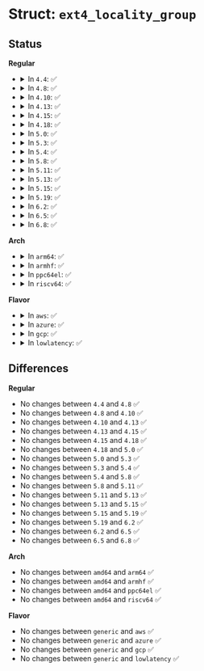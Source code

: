 # Struct: <code>ext4_locality_group</code>

## Status
<b>Regular</b>
<ul>
<li>
<details>
<summary>In <code>4.4</code>: ✅</summary>

```c
struct ext4_locality_group {
    struct mutex lg_mutex;
    struct list_head lg_prealloc_list[10];
    spinlock_t lg_prealloc_lock;
};
```
</details>
</li>
<li>
<details>
<summary>In <code>4.8</code>: ✅</summary>

```c
struct ext4_locality_group {
    struct mutex lg_mutex;
    struct list_head lg_prealloc_list[10];
    spinlock_t lg_prealloc_lock;
};
```
</details>
</li>
<li>
<details>
<summary>In <code>4.10</code>: ✅</summary>

```c
struct ext4_locality_group {
    struct mutex lg_mutex;
    struct list_head lg_prealloc_list[10];
    spinlock_t lg_prealloc_lock;
};
```
</details>
</li>
<li>
<details>
<summary>In <code>4.13</code>: ✅</summary>

```c
struct ext4_locality_group {
    struct mutex lg_mutex;
    struct list_head lg_prealloc_list[10];
    spinlock_t lg_prealloc_lock;
};
```
</details>
</li>
<li>
<details>
<summary>In <code>4.15</code>: ✅</summary>

```c
struct ext4_locality_group {
    struct mutex lg_mutex;
    struct list_head lg_prealloc_list[10];
    spinlock_t lg_prealloc_lock;
};
```
</details>
</li>
<li>
<details>
<summary>In <code>4.18</code>: ✅</summary>

```c
struct ext4_locality_group {
    struct mutex lg_mutex;
    struct list_head lg_prealloc_list[10];
    spinlock_t lg_prealloc_lock;
};
```
</details>
</li>
<li>
<details>
<summary>In <code>5.0</code>: ✅</summary>

```c
struct ext4_locality_group {
    struct mutex lg_mutex;
    struct list_head lg_prealloc_list[10];
    spinlock_t lg_prealloc_lock;
};
```
</details>
</li>
<li>
<details>
<summary>In <code>5.3</code>: ✅</summary>

```c
struct ext4_locality_group {
    struct mutex lg_mutex;
    struct list_head lg_prealloc_list[10];
    spinlock_t lg_prealloc_lock;
};
```
</details>
</li>
<li>
<details>
<summary>In <code>5.4</code>: ✅</summary>

```c
struct ext4_locality_group {
    struct mutex lg_mutex;
    struct list_head lg_prealloc_list[10];
    spinlock_t lg_prealloc_lock;
};
```
</details>
</li>
<li>
<details>
<summary>In <code>5.8</code>: ✅</summary>

```c
struct ext4_locality_group {
    struct mutex lg_mutex;
    struct list_head lg_prealloc_list[10];
    spinlock_t lg_prealloc_lock;
};
```
</details>
</li>
<li>
<details>
<summary>In <code>5.11</code>: ✅</summary>

```c
struct ext4_locality_group {
    struct mutex lg_mutex;
    struct list_head lg_prealloc_list[10];
    spinlock_t lg_prealloc_lock;
};
```
</details>
</li>
<li>
<details>
<summary>In <code>5.13</code>: ✅</summary>

```c
struct ext4_locality_group {
    struct mutex lg_mutex;
    struct list_head lg_prealloc_list[10];
    spinlock_t lg_prealloc_lock;
};
```
</details>
</li>
<li>
<details>
<summary>In <code>5.15</code>: ✅</summary>

```c
struct ext4_locality_group {
    struct mutex lg_mutex;
    struct list_head lg_prealloc_list[10];
    spinlock_t lg_prealloc_lock;
};
```
</details>
</li>
<li>
<details>
<summary>In <code>5.19</code>: ✅</summary>

```c
struct ext4_locality_group {
    struct mutex lg_mutex;
    struct list_head lg_prealloc_list[10];
    spinlock_t lg_prealloc_lock;
};
```
</details>
</li>
<li>
<details>
<summary>In <code>6.2</code>: ✅</summary>

```c
struct ext4_locality_group {
    struct mutex lg_mutex;
    struct list_head lg_prealloc_list[10];
    spinlock_t lg_prealloc_lock;
};
```
</details>
</li>
<li>
<details>
<summary>In <code>6.5</code>: ✅</summary>

```c
struct ext4_locality_group {
    struct mutex lg_mutex;
    struct list_head lg_prealloc_list[10];
    spinlock_t lg_prealloc_lock;
};
```
</details>
</li>
<li>
<details>
<summary>In <code>6.8</code>: ✅</summary>

```c
struct ext4_locality_group {
    struct mutex lg_mutex;
    struct list_head lg_prealloc_list[10];
    spinlock_t lg_prealloc_lock;
};
```
</details>
</li>
</ul>
<b>Arch</b>
<ul>
<li>
<details>
<summary>In <code>arm64</code>: ✅</summary>

```c
struct ext4_locality_group {
    struct mutex lg_mutex;
    struct list_head lg_prealloc_list[10];
    spinlock_t lg_prealloc_lock;
};
```
</details>
</li>
<li>
<details>
<summary>In <code>armhf</code>: ✅</summary>

```c
struct ext4_locality_group {
    struct mutex lg_mutex;
    struct list_head lg_prealloc_list[10];
    spinlock_t lg_prealloc_lock;
};
```
</details>
</li>
<li>
<details>
<summary>In <code>ppc64el</code>: ✅</summary>

```c
struct ext4_locality_group {
    struct mutex lg_mutex;
    struct list_head lg_prealloc_list[10];
    spinlock_t lg_prealloc_lock;
};
```
</details>
</li>
<li>
<details>
<summary>In <code>riscv64</code>: ✅</summary>

```c
struct ext4_locality_group {
    struct mutex lg_mutex;
    struct list_head lg_prealloc_list[10];
    spinlock_t lg_prealloc_lock;
};
```
</details>
</li>
</ul>
<b>Flavor</b>
<ul>
<li>
<details>
<summary>In <code>aws</code>: ✅</summary>

```c
struct ext4_locality_group {
    struct mutex lg_mutex;
    struct list_head lg_prealloc_list[10];
    spinlock_t lg_prealloc_lock;
};
```
</details>
</li>
<li>
<details>
<summary>In <code>azure</code>: ✅</summary>

```c
struct ext4_locality_group {
    struct mutex lg_mutex;
    struct list_head lg_prealloc_list[10];
    spinlock_t lg_prealloc_lock;
};
```
</details>
</li>
<li>
<details>
<summary>In <code>gcp</code>: ✅</summary>

```c
struct ext4_locality_group {
    struct mutex lg_mutex;
    struct list_head lg_prealloc_list[10];
    spinlock_t lg_prealloc_lock;
};
```
</details>
</li>
<li>
<details>
<summary>In <code>lowlatency</code>: ✅</summary>

```c
struct ext4_locality_group {
    struct mutex lg_mutex;
    struct list_head lg_prealloc_list[10];
    spinlock_t lg_prealloc_lock;
};
```
</details>
</li>
</ul>

## Differences
<b>Regular</b>
<ul>
<li>
No changes between <code>4.4</code> and <code>4.8</code> ✅
</li>
<li>
No changes between <code>4.8</code> and <code>4.10</code> ✅
</li>
<li>
No changes between <code>4.10</code> and <code>4.13</code> ✅
</li>
<li>
No changes between <code>4.13</code> and <code>4.15</code> ✅
</li>
<li>
No changes between <code>4.15</code> and <code>4.18</code> ✅
</li>
<li>
No changes between <code>4.18</code> and <code>5.0</code> ✅
</li>
<li>
No changes between <code>5.0</code> and <code>5.3</code> ✅
</li>
<li>
No changes between <code>5.3</code> and <code>5.4</code> ✅
</li>
<li>
No changes between <code>5.4</code> and <code>5.8</code> ✅
</li>
<li>
No changes between <code>5.8</code> and <code>5.11</code> ✅
</li>
<li>
No changes between <code>5.11</code> and <code>5.13</code> ✅
</li>
<li>
No changes between <code>5.13</code> and <code>5.15</code> ✅
</li>
<li>
No changes between <code>5.15</code> and <code>5.19</code> ✅
</li>
<li>
No changes between <code>5.19</code> and <code>6.2</code> ✅
</li>
<li>
No changes between <code>6.2</code> and <code>6.5</code> ✅
</li>
<li>
No changes between <code>6.5</code> and <code>6.8</code> ✅
</li>
</ul>
<b>Arch</b>
<ul>
<li>
No changes between <code>amd64</code> and <code>arm64</code> ✅
</li>
<li>
No changes between <code>amd64</code> and <code>armhf</code> ✅
</li>
<li>
No changes between <code>amd64</code> and <code>ppc64el</code> ✅
</li>
<li>
No changes between <code>amd64</code> and <code>riscv64</code> ✅
</li>
</ul>
<b>Flavor</b>
<ul>
<li>
No changes between <code>generic</code> and <code>aws</code> ✅
</li>
<li>
No changes between <code>generic</code> and <code>azure</code> ✅
</li>
<li>
No changes between <code>generic</code> and <code>gcp</code> ✅
</li>
<li>
No changes between <code>generic</code> and <code>lowlatency</code> ✅
</li>
</ul>
